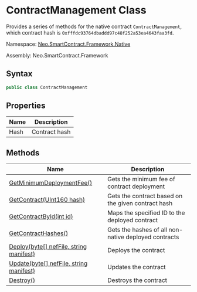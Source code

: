 # ContractManagement Class

Provides a series of methods for the native contract `ContractManagement`, which contract hash is `0xfffdc93764dbaddd97c48f252a53ea4643faa3fd`.

Namespace: [Neo.SmartContract.Framework.Native](index.md)

Assembly: Neo.SmartContract.Framework

## Syntax

```cs
public class ContractManagement
```

## Properties

| Name | Description   |
| ---- | ------------- |
| Hash | Contract hash |

## Methods

| Name                                                         | Description                                          |
| ------------------------------------------------------------ | ---------------------------------------------------- |
| [GetMinimumDeploymentFee()](GetMinimumDeploymentFee) | Gets the minimum fee of contract deployment          |
| [GetContract(UInt160 hash)](GetContract.md) | Gets the contract based on the given contract hash   |
| [GetContractById(int id)](GetContractById.md) | Maps the specified ID to the deployed contract       |
| [GetContractHashes()](GetContractHashes.md) | Gets the hashes of all non-native deployed contracts |
| [Deploy(byte[] nefFile, string manifest)](Deploy.md) | Deploys the contract                                 |
| [Update(byte[] nefFile, string manifest)](Update.md) | Updates the contract                                 |
| [Destroy()](Destroy.md)                   | Destroys the contract                                |
